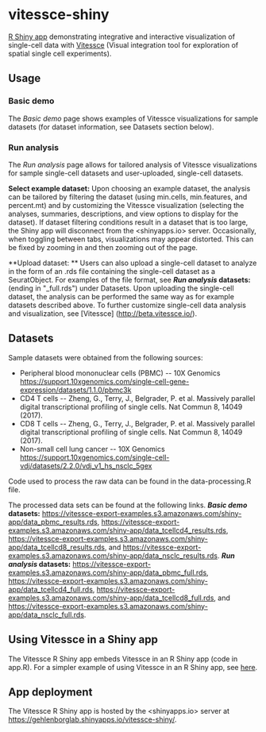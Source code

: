 # vitessce-shiny

[R Shiny app](https://gehlenborglab.shinyapps.io/vitessce-shiny/) demonstrating integrative and interactive visualization of single-cell data with [Vitessce](http://beta.vitessce.io/) (Visual integration tool for exploration of spatial single cell experiments).



## Usage

### Basic demo

The *Basic demo* page shows examples of Vitessce visualizations for sample datasets (for dataset information, see Datasets section below).

### Run analysis

The *Run analysis* page allows for tailored analysis of Vitessce visualizations for sample single-cell datasets and user-uploaded, single-cell datasets.

**Select example dataset:** Upon choosing an example dataset, the analysis can be tailored by filtering the dataset (using min.cells, min.features, and percent.mt) and by customizing the Vitessce visualization (selecting the analyses, summaries, descriptions, and view options to display for the dataset). If dataset filtering conditions result in a dataset that is too large, the Shiny app will disconnect from the <shinyapps.io> server. Occasionally, when toggling between tabs, visualizations may appear distorted. This can be fixed by zooming in and then zooming out of the page.

**Upload dataset: ** Users can also upload a single-cell dataset to analyze in the form of an .rds file containing the single-cell dataset as a SeuratObject. For examples of the file format, see **_Run analysis_ datasets:** (ending in "_full.rds") under Datasets. Upon uploading the single-cell dataset, the analysis can be performed the same way as for example datasets described above. To further customize single-cell data analysis and visualization, see [Vitessce] (http://beta.vitessce.io/).



## Datasets

Sample datasets were obtained from the following sources:
- Peripheral blood mononuclear cells (PBMC) -- 10X Genomics <https://support.10xgenomics.com/single-cell-gene-expression/datasets/1.1.0/pbmc3k>
- CD4 T cells -- Zheng, G., Terry, J., Belgrader, P. et al. Massively parallel digital transcriptional profiling of single cells. Nat Commun 8, 14049 (2017).
- CD8 T cells -- Zheng, G., Terry, J., Belgrader, P. et al. Massively parallel digital transcriptional profiling of single cells. Nat Commun 8, 14049 (2017).
- Non-small cell lung cancer -- 10X Genomics <https://support.10xgenomics.com/single-cell-vdj/datasets/2.2.0/vdj_v1_hs_nsclc_5gex>

Code used to process the raw data can be found in the data-processing.R file. 

The processed data sets can be found at the following links. **_Basic demo_ datasets:** <https://vitessce-export-examples.s3.amazonaws.com/shiny-app/data_pbmc_results.rds>, <https://vitessce-export-examples.s3.amazonaws.com/shiny-app/data_tcellcd4_results.rds>, <https://vitessce-export-examples.s3.amazonaws.com/shiny-app/data_tcellcd8_results.rds>, and <https://vitessce-export-examples.s3.amazonaws.com/shiny-app/data_nsclc_results.rds>. **_Run analysis_ datasets:** <https://vitessce-export-examples.s3.amazonaws.com/shiny-app/data_pbmc_full.rds>, <https://vitessce-export-examples.s3.amazonaws.com/shiny-app/data_tcellcd4_full.rds>, <https://vitessce-export-examples.s3.amazonaws.com/shiny-app/data_tcellcd8_full.rds>, and <https://vitessce-export-examples.s3.amazonaws.com/shiny-app/data_nsclc_full.rds>.



## Using Vitessce in a Shiny app

The Vitessce R Shiny app embeds Vitessce in an R Shiny app (code in app.R). For a simpler example of using Vitessce in an R Shiny app, see [here](https://vitessce.github.io/vitessce-r/articles/shiny.html#shiny-apps-on-remote-servers).



## App deployment

The Vitessce R Shiny app is hosted by the <shinyapps.io> server at <https://gehlenborglab.shinyapps.io/vitessce-shiny/>.


